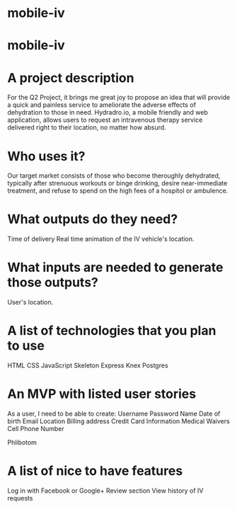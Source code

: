 # mobile-iv
# mobile-iv

# A project description
For the Q2 Project, it brings me great joy to propose an idea that will provide a quick and painless service to ameliorate the adverse effects of dehydration to those in need. Hydradro.io, a mobile friendly and web application, allows users to request an intravenous therapy service delivered right to their location, no matter how absurd. 


# Who uses it?
Our target market consists of those who become theroughly dehydrated, typically after strenuous workouts or binge drinking, desire near-immediate treatment, and refuse to spend on the high fees of a hospitol or ambulence.


# What outputs do they need?
Time of delivery
Real time animation of the IV vehicle's location.

# What inputs are needed to generate those outputs?
User's location.

# A list of technologies that you plan to use
HTML
CSS
JavaScript
Skeleton
Express
Knex
Postgres

# An MVP with listed user stories
As a user, I need to be able to create:
Username
Password
Name
Date of birth
Email
Location
Billing address
Credit Card Information
Medical Waivers
Cell Phone Number

Phlibotom

# A list of nice to have features
Log in with Facebook or Google+
Review section
View history of IV requests

<!-- ![Client Home Page]() -->